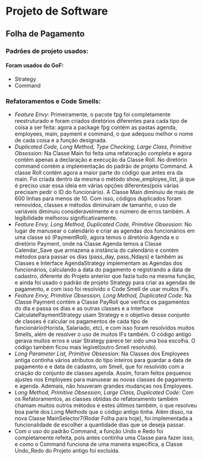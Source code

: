 # Projeto de Software
## Folha de Pagamento

### Padrões de projeto usados:
#### Foram usados do GoF:
- Strategy
- Command

### Refatoramentos e Code Smells:

  - *Feature Envy*: Primeiramente, o pacote fpg foi completamente reestruturado e foram criados diretórios diferentes para cada tipo de coisa a ser feita: agora a package fpg contém as pastas agenda, employees, main, payment e command, o que adequou melhor o nome de cada coisa e a função designada.
  - *Duplicated Code, Long Method, Type Checking, Large Class, Primitive Obsession*: Na Classe Main foi feita uma refatoração completa e agora contém apenas a declaração e execução da Classe Roll. No diretório command contém a implementação do padrão de projeto Command. A classe Roll contém agora a maior parte do código que antes era da main. Foi criada dentro da mesma o método show_employee_list, já que é preciso usar essa ideia em várias opções diferentes(pois várias precisam pedir o ID do funcionário). A Classe Main diminuiu de mais de 600 linhas para menos de 10. Com isso, códigos duplicados foram removidos, classes e métodos diminuíram de tamanho, o uso de variáveis diminuiu consideravelmente e o número de erros também. A legibilidade melhorou significativamente.
  - *Feature Envy, Long Method, Duplicated Code, Primitive Obsession*: No lugar de manusear o calendário e criar as agendas dos funcionários em uma classe só (PaymentRoll), agora temos o diretório Agenda e o diretório Payment, onde na Classe Agenda temos a Classe Calendar_Save que armazena a instância do calendário e contém métodos para passar os dias (pass_day, pass_Ndays) e também as Classes e Interface AgendaStrategy implementam as Agendas dos funcionários, calculando a data do pagamento e registrando a data de cadastro, diferente do Projeto anterior que fazia tudo na mesma função, e ainda foi usado o padrão de projeto Strategy para criar as agendas de pagamento, e com isso foi resolvido o Code Smell de usar muitos IFs.
  - *Feature Envy, Primitive Obsession, Long Method, Duplicated Code*: Na Classe Payment contém a Classe PayRoll que verifica os pagamentos do dia e passa os dias e as outras classes e a Interface CalculatePaymentStrategy usam Strategy e o objetivo desse conjunto de classes é calcular os pagamentos de cada tipo de funcionário(Horista, Salariado, etc), e com isso foram resolvidos muitos Smells, além de resolver o uso de muitos IFs também. O código antigo gerava muitos erros e usar Strategy parece ter sido uma boa escolha. O código também ficou mais legível(outro Smell resolvido).
  - *Long Parameter List, Primitive Obsession*: Na Classes dos Employees antiga continha vários atributos do tipo inteiros para guardar a data de pagamento e e data de cadastro, um Smell, que foi resolvido com a criação do conjunto de classes agenda. Assim, foram feitos pequenos ajustes nos Employees para manusear as novas classes de pagamento e agenda. Ademais, não houveram grandes mudanças nos Employees. 
  - *Long Method, Primitive Obsession, Large Class, Duplicated Code*: Com os Refatoramentos, as classes obtidas do refatoramento também chamam muitos outros métodos e estes últimos também, o que resolveu boa parte dos Long Methods que o código antigo tinha. Além disso, na nova Classe MainSelector7(Rodar Folha para hoje), foi implementada a funcionalidade de escolher a quantidade dias que se deseja passar.
 - Com o uso do padrão Command, a função Undo e Redo foi completamente refeita, pois antes continha uma Classe para fazer isso, e como o Command funciona de uma maneira específica, a Classe Undo_Redo do Projeto antigo foi excluída.
 
